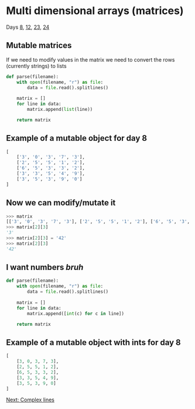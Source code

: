 # Multi dimensional arrays (matrices)

Days [8](https://adventofcode.com/2022/day/8/input),
[12](https://adventofcode.com/2022/day/12/input),
[23](https://adventofcode.com/2022/day/23/input),
[24](https://adventofcode.com/2022/day/24/input)

## Mutable matrices

If we need to modify values in the matrix we need to convert the rows (currently strings) to lists

```python
def parse(filename):
    with open(filename, "r") as file:
        data = file.read().splitlines()
    
    matrix = []
    for line in data:
        matrix.append(list(line))

    return matrix
```

## Example of a mutable object for day 8

```python
[
    ['3', '0', '3', '7', '3'],
    ['2', '5', '5', '1', '2'],
    ['6', '5', '3', '3', '2'],
    ['3', '3', '5', '4', '9'],
    ['3', '5', '3', '9', '0']
]
```

## Now we can modify/mutate it

```python
>>> matrix
[['3', '0', '3', '7', '3'], ['2', '5', '5', '1', '2'], ['6', '5', '3', '3', '2'], ['3', '3', '5', '4', '9'], ['3', '5', '3', '9', '0']]
>>> matrix[2][3]
'3'
>>> matrix[2][3] = '42'
>>> matrix[2][3]
'42'
```

## I want numbers _bruh_

```python
def parse(filename):
    with open(filename, "r") as file:
        data = file.read().splitlines()
    
    matrix = []
    for line in data:
        matrix.append([int(c) for c in line])

    return matrix
```

## Example of a mutable object with ints for day 8

```python
[
    [3, 0, 3, 7, 3],
    [2, 5, 5, 1, 2],
    [6, 5, 3, 3, 2],
    [3, 3, 5, 4, 9],
    [3, 5, 3, 9, 0]
]
```

[Next: Complex lines](./18.complex.md)
